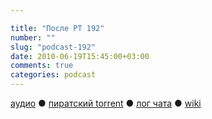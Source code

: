 ```yaml
---

title: "После РТ 192"
number: ""
slug: "podcast-192"
date: 2010-06-19T15:45:00+03:00
comments: true
categories: podcast
---
```

[аудио](http://cdn.radio-t.com/rt192post.mp3) ● [пиратский torrent](http://pirates.radio-t.com/torrents/rt192post.mp3.torrent) ● [лог чата](http://chat.radio-t.com/logs/radio-t-192.html) ● [wiki](http://wiki.radio-t.com/%D0%9F%D0%BE%D1%81%D0%BB%D0%B5_%D0%A0%D0%A2_192)<audio src="http://cdn.radio-t.com/rt192post.mp3" preload="none">
